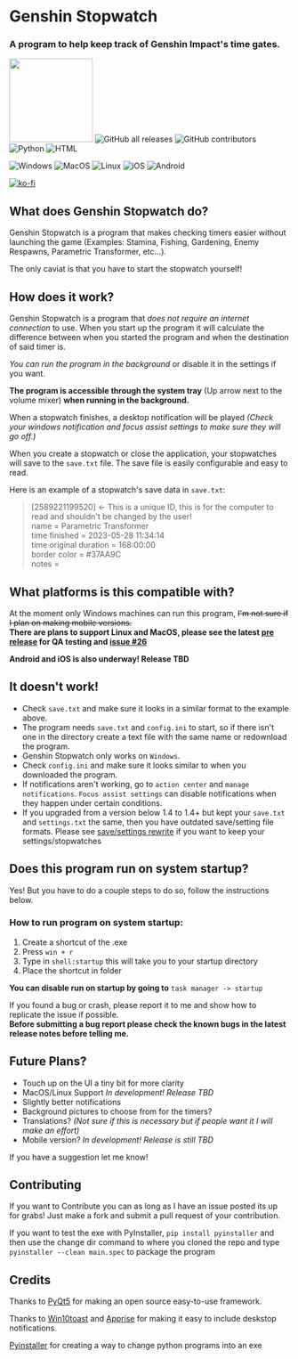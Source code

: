 # Genshin Stopwatch
### A program to help keep track of Genshin Impact's time gates.

<img src="icon.png" width="150" height="150"> ![GitHub all releases](https://img.shields.io/github/downloads/Wolfmyths/Genshin-Stopwatch/total)
                                              ![GitHub contributors](https://img.shields.io/github/contributors/Wolfmyths/Genshin-Stopwatch)
                                              ![Python](https://img.shields.io/badge/Python-3.11-blue)
                                              ![HTML](https://img.shields.io/badge/HTML-4-orange)
                                              
![Windows](https://img.shields.io/badge/Windows-Supported-green)
![MacOS](https://img.shields.io/badge/MacOS-Pre--Release-blue)
![Linux](https://img.shields.io/badge/Linux-Pre--Release-blue)
![iOS](https://img.shields.io/badge/iOS-TBD-lightgray)
![Android](https://img.shields.io/badge/Android-TBD-lightgray)
                                              
[![ko-fi](https://ko-fi.com/img/githubbutton_sm.svg)](https://ko-fi.com/C0C4MJZS9)

## What does Genshin Stopwatch do?

Genshin Stopwatch is a program that makes checking timers easier without launching the game (Examples: Stamina, Fishing, Gardening, Enemy Respawns, Parametric Transformer, etc...).

The only caviat is that you have to start the stopwatch yourself!

## How does it work?

Genshin Stopwatch is a program that *does not require an internet connection* to use. When you start up the program it will calculate the difference between when you started the program and when the destination of said timer is.

*You can run the program in the background* or disable it in the settings if you want.

**The program is accessible through the system tray** (Up arrow next to the volume mixer) **when running in the background.**

When a stopwatch finishes, a desktop notification will be played *(Check your windows notification and focus assist settings to make sure they will go off.)*

When you create a stopwatch or close the application, your stopwatches will save to the `save.txt` file. The save file is easily configurable and easy to read.

Here is an example of a stopwatch's save data in `save.txt`:

> [2589221199520] <- This is a unique ID, this is for the computer to read and shouldn't be changed by the user!<br>
> name = Parametric Transformer<br>
> time finished = 2023-05-28 11:34:14<br>
> time original duration = 168:00:00<br>
> border color = #37AA9C<br>
> notes = <br>

## What platforms is this compatible with?

At the moment only Windows machines can run this program, ~~I'm not sure if I plan on making mobile versions.~~
<br>
**There are plans to support Linux and MacOS, please see the latest [pre release](https://github.com/Wolfmyths/Genshin-Stopwatch/releases/tag/V1.5.5-pre) for QA testing and [issue #26](https://github.com/Wolfmyths/Genshin-Stopwatch/issues/26)**

**Android and iOS is also underway! Release TBD**

## It doesn't work!

+ Check `save.txt` and make sure it looks in a similar format to the example above.
+ The program needs `save.txt` and `config.ini` to start, so if there isn't one in the directory create a text file with the same name or redownload the program.
+ Genshin Stopwatch only works on `Windows`.
+ Check `config.ini` and make sure it looks similar to when you downloaded the program.
+ If notifications aren't working, go to `action center` and `manage notifications`. `Focus assist settings` can disable notifications when they happen under certain conditions.
+ If you upgraded from a version below 1.4 to 1.4+ but kept your `save.txt` and `settings.txt` the same, then you have outdated save/setting file formats. Please see [save/settings rewrite](https://github.com/Wolfmyths/Genshin-Stopwatch/releases/tag/V1.4) if you want to keep your settings/stopwatches

## Does this program run on system startup?

Yes! But you have to do a couple steps to do so, follow the instructions below.

### How to run program on system startup:
1. Create a shortcut of the .exe
2. Press `win + r`
3. Type in `shell:startup` this will take you to your startup directory
4. Place the shortcut in folder

**You can disable run on startup by going to** `task manager -> startup` 

If you found a bug or crash, please report it to me and show how to replicate the issue if possible.<br>
**Before submitting a bug report please check the known bugs in the latest release notes before telling me.**

## Future Plans?

+ Touch up on the UI a tiny bit for more clarity
+ MacOS/Linux Support *In development! Release TBD*
+ Slightly better notifications
+ Background pictures to choose from for the timers?
+ Translations? *(Not sure if this is necessary but if people want it I will make an effort)*
+ Mobile version? *In development! Release is still TBD*

If you have a suggestion let me know!

## Contributing

If you want to Contribute you can as long as I have an issue posted its up for grabs! Just make a fork and submit a pull request of your contribution.

If you want to test the exe with PyInstaller, `pip install pyinstaller` and then use the change dir command to where you cloned the repo and type `pyinstaller --clean main.spec` to package the program

## Credits

Thanks to [PyQt5](https://pypi.org/project/PyQt5/) for making an open source easy-to-use framework.

Thanks to [Win10toast](https://pypi.org/project/win10toast/) and [Apprise](https://pypi.org/project/apprise/) for making it easy to include deskstop notifications.

[Pyinstaller](https://pypi.org/project/pyinstaller/) for creating a way to change python programs into an exe
